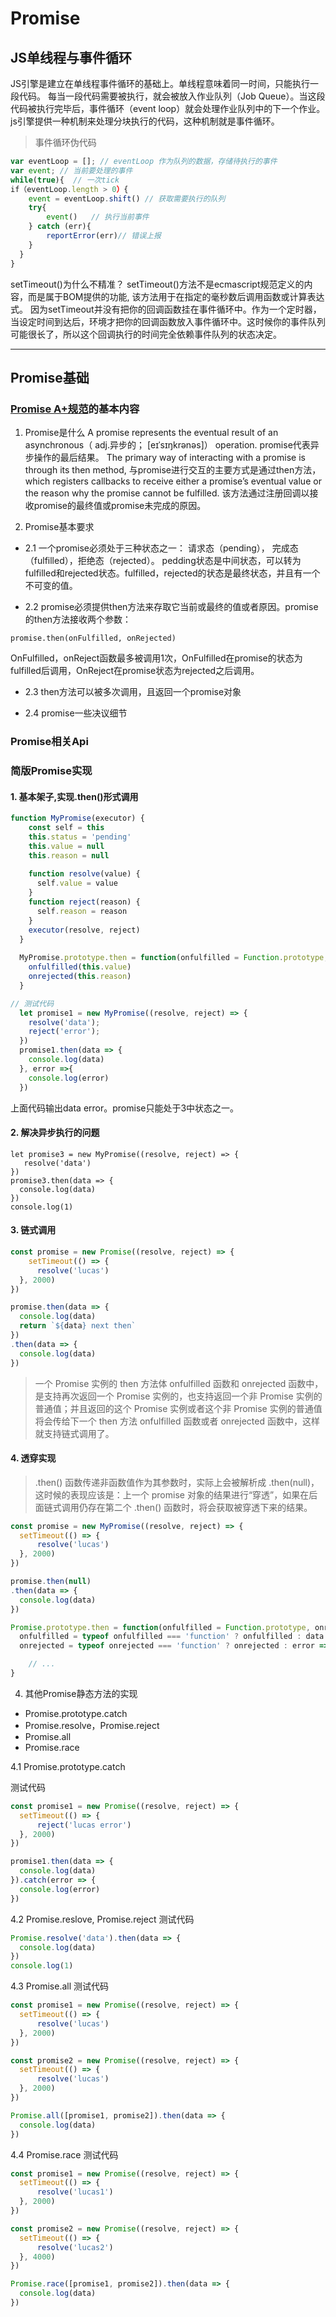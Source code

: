 # Promise

## JS单线程与事件循环

JS引擎是建立在单线程事件循环的基础上。单线程意味着同一时间，只能执行一段代码。
每当一段代码需要被执行，就会被放入作业队列（Job Queue）。当这段代码被执行完毕后，事件循环（event loop）就会处理作业队列中的下一个作业。
js引擎提供一种机制来处理分块执行的代码，这种机制就是事件循环。

> 事件循环伪代码

```js
var eventLoop = []; // eventLoop 作为队列的数据，存储待执行的事件
var event; // 当前要处理的事件
while(true){  // 一次tick
if（eventLoop.length > 0）{
    event = eventLoop.shift() // 获取需要执行的队列
    try{
        event()   // 执行当前事件
    } catch (err){
        reportError(err)// 错误上报
    }
  }
}
```
setTimeout()为什么不精准？
setTimeout()方法不是ecmascript规范定义的内容，而是属于BOM提供的功能, 该方法用于在指定的毫秒数后调用函数或计算表达式。
因为setTimeout并没有把你的回调函数挂在事件循环中。作为一个定时器，当设定时间到达后，环境才把你的回调函数放入事件循环中。这时候你的事件队列可能很长了，所以这个回调执行的时间完全依赖事件队列的状态决定。

---
## Promise基础


### [Promise A+规范](https://promisesaplus.com/)的基本内容

1. Promise是什么
A promise represents the eventual result of an asynchronous（ adj.异步的； [eɪˈsɪŋkrənəs]） operation. 
promise代表异步操作的最后结果。
The primary way of interacting with a promise is through its then method,
 与promise进行交互的主要方式是通过then方法，
which registers callbacks to receive either a promise’s eventual value or the reason why the promise cannot be fulfilled.
该方法通过注册回调以接收promise的最终值或promise未完成的原因。

2. Promise基本要求
- 2.1 一个promise必须处于三种状态之一： 请求态（pending）， 完成态（fulfilled），拒绝态（rejected）。
pedding状态是中间状态，可以转为fulfilled和rejected状态。fulfilled，rejected的状态是最终状态，并且有一个不可变的值。

- 2.2 promise必须提供then方法来存取它当前或最终的值或者原因。promise的then方法接收两个参数：
```
promise.then(onFulfilled, onRejected)
```
OnFulfilled，onReject函数最多被调用1次，OnFulfilled在promise的状态为fulfilled后调用，OnReject在promise状态为rejected之后调用。

- 2.3 then方法可以被多次调用，且返回一个promise对象

- 2.4 promise一些决议细节


### Promise相关Api



### 简版Promise实现



#### 1. 基本架子,实现.then()形式调用

```js
function MyPromise(executor) {
    const self = this
    this.status = 'pending'
    this.value = null
    this.reason = null
  
    function resolve(value) {
      self.value = value
    }
    function reject(reason) {
      self.reason = reason
    }
    executor(resolve, reject)
  }
  
  MyPromise.prototype.then = function(onfulfilled = Function.prototype, onrejected = Function.prototype) {
    onfulfilled(this.value)
    onrejected(this.reason)
  }  
```

```js
// 测试代码
  let promise1 = new MyPromise((resolve, reject) => {
    resolve('data');
    reject('error');
  })
  promise1.then(data => {
    console.log(data)
  }, error =>{
    console.log(error)
  })
```
上面代码输出data error。promise只能处于3中状态之一。




#### 2. 解决异步执行的问题
```
let promise3 = new MyPromise((resolve, reject) => {
   resolve('data')
})
promise3.then(data => {
  console.log(data)
})
console.log(1)
```



#### 3. 链式调用

```js
const promise = new Promise((resolve, reject) => {
    setTimeout(() => {
      resolve('lucas')
  }, 2000)
})

promise.then(data => {
  console.log(data)
  return `${data} next then`
})
.then(data => {
  console.log(data)
})
```
> 一个 Promise 实例的 then 方法体 onfulfilled 函数和 onrejected 函数中，是支持再次返回一个 Promise 实例的，也支持返回一个非 Promise 实例的普通值；并且返回的这个 Promise 实例或者这个非 Promise 实例的普通值将会传给下一个 then 方法 onfulfilled 函数或者 onrejected 函数中，这样就支持链式调用了。


#### 4. 透穿实现
> .then() 函数传递非函数值作为其参数时，实际上会被解析成 .then(null)，这时候的表现应该是：上一个 promise 对象的结果进行“穿透”，如果在后面链式调用仍存在第二个 .then() 函数时，将会获取被穿透下来的结果。

```js
const promise = new MyPromise((resolve, reject) => {
  setTimeout(() => {
      resolve('lucas')
  }, 2000)
})

promise.then(null)
.then(data => {
  console.log(data)
})
```

```js
Promise.prototype.then = function(onfulfilled = Function.prototype, onrejected = Function.prototype) {
  onfulfilled = typeof onfulfilled === 'function' ? onfulfilled : data => data
  onrejected = typeof onrejected === 'function' ? onrejected : error => { throw error }

    // ...
}
```

4. 其他Promise静态方法的实现

- Promise.prototype.catch
- Promise.resolve，Promise.reject
- Promise.all
- Promise.race

4.1 Promise.prototype.catch

测试代码
```js
const promise1 = new Promise((resolve, reject) => {
  setTimeout(() => {
      reject('lucas error')
  }, 2000)
})

promise1.then(data => {
  console.log(data)
}).catch(error => {
  console.log(error)
})
```

4.2 Promise.reslove, Promise.reject
测试代码
```js
Promise.resolve('data').then(data => {
  console.log(data)
})
console.log(1)
```

4.3 Promise.all
测试代码
```js
const promise1 = new Promise((resolve, reject) => {
  setTimeout(() => {
      resolve('lucas')
  }, 2000)
})

const promise2 = new Promise((resolve, reject) => {
  setTimeout(() => {
      resolve('lucas')
  }, 2000)
})

Promise.all([promise1, promise2]).then(data => {
  console.log(data)
})
```

4.4 Promise.race
测试代码
```js
const promise1 = new Promise((resolve, reject) => {
  setTimeout(() => {
      resolve('lucas1')
  }, 2000)
})

const promise2 = new Promise((resolve, reject) => {
  setTimeout(() => {
      resolve('lucas2')
  }, 4000)
})

Promise.race([promise1, promise2]).then(data => {
  console.log(data)
})
```





